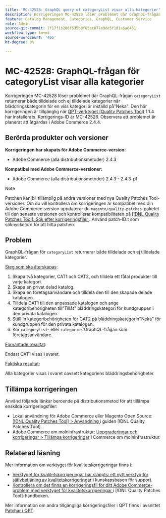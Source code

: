 ```yaml
---
title: 'MC-42528: GraphQL query of categoryList visar alla kategorier'
description: Korrigeringen MC-42528 löser problemet där GraphQL-frågan för categoryList returnerar både tilldelade och ej tilldelade kategorier när bläddringskategorin för en viss kategori är inställd på Neka. Den här korrigeringen är tillgänglig när [QPT-verktyget (Quality Patches Tool)](https://experienceleague.adobe.com/sv/docs/commerce-knowledge-base/kb/announcements/commerce-announcements/magento-quality-patches-released-new-tool-to-self-serve-quality-patches) 1.1.4 är installerat. Korrigerings-ID är MC-42528. Observera att problemet är planerat att åtgärdas i Adobe Commerce 2.4.4.
feature: Catalog Management, Categories, GraphQL, Customer Service
role: Admin
source-git-commit: 7f17f1b286f635b8f65ac877e9de5f1d1a6a6461
workflow-type: tm+mt
source-wordcount: '465'
ht-degree: 0%

---
```


# MC-42528: GraphQL-frågan för categoryList visar alla kategorier

Korrigeringen MC-42528 löser problemet där GraphQL-frågan `categoryList` returnerar både tilldelade och ej tilldelade kategorier när bläddringskategorin för en viss kategori är inställd på&quot;Neka&quot;. Den här korrigeringen är tillgänglig när [QPT-verktyget (Quality Patches Tool)](https://experienceleague.adobe.com/sv/docs/commerce-knowledge-base/kb/announcements/commerce-announcements/magento-quality-patches-released-new-tool-to-self-serve-quality-patches) 1.1.4 har installerats. Korrigerings-ID är MC-42528. Observera att problemet är planerat att åtgärdas i Adobe Commerce 2.4.4.

## Berörda produkter och versioner

**Korrigeringen har skapats för Adobe Commerce-version:**

* Adobe Commerce (alla distributionsmetoder) 2.4.3

**Kompatibel med Adobe Commerce-versioner:**

* Adobe Commerce (alla distributionsmetoder) 2.4.3 - 2.4.3-p1

>[!NOTE]
>
>Patchen kan bli tillämplig på andra versioner med nya Quality Patches Tool-versioner. Om du vill kontrollera om korrigeringen är kompatibel med din Adobe Commerce-version uppdaterar du `magento/quality-patches`-paketet till den senaste versionen och kontrollerar kompatibiliteten på [[!DNL Quality Patches Tool]: Sök efter korrigeringsfiler ](https://experienceleague.adobe.com/sv/docs/commerce-knowledge-base/kb/announcements/commerce-announcements/magento-quality-patches-released-new-tool-to-self-serve-quality-patches). Använd patch-ID:t som söknyckelord för att hitta patchen.

## Problem

GraphQL-frågan för `categoryList` returnerar både tilldelade och ej tilldelade kategorier.

<u>Steg som ska återskapas</u>:

1. Skapa två kategorier, CAT1 och CAT2, och tilldela ett fåtal produkter till varje kategori.
1. Skapa en privat delad katalog.
1. Skapa en företagsanvändare och tilldela den till den skapade delade katalogen.
1. Tilldela CAT1 till den anpassade katalogen och ange kategoribehörigheten till&quot;Tillåt&quot; bläddringskategori för kundgruppen i den privata katalogen.
1. Ställ in kategoribehörigheten för CAT2 på bläddringskategorin&quot;Neka&quot; för kundgruppen för den privata katalogen.
1. Kör `categoryList`- eller `categories` GraphQL-frågan som företagsanvändare.

<u>Förväntade resultat</u>:

Endast CAT1 visas i svaret.

<u>Faktiska resultat</u>:

Alla kategorier visas i svaret oavsett kategoriens bläddringsbehörigheter.

## Tillämpa korrigeringen

Använd följande länkar beroende på distributionsmetod för att tillämpa enskilda korrigeringsfiler:

* Lokal användning för Adobe Commerce eller Magento Open Source: [[!DNL Quality Patches Tool] > Användning ](/help/tools/quality-patches-tool/usage.md) i guiden [!DNL Quality Patches Tool].
* Adobe Commerce om molninfrastruktur: [Uppgraderingar och korrigeringar > Tillämpa korrigeringar](https://experienceleague.adobe.com/docs/commerce-cloud-service/user-guide/develop/upgrade/apply-patches.html?lang=sv-SE) i Commerce om molninfrastruktur.

## Relaterad läsning

Mer information om verktyget för kvalitetskorrigeringar finns i:

* [Verktyget för kvalitetskorrigeringar har släppts: ett nytt verktyg för självbetjäning av kvalitetskorrigeringar](https://experienceleague.adobe.com/sv/docs/commerce-knowledge-base/kb/announcements/commerce-announcements/magento-quality-patches-released-new-tool-to-self-serve-quality-patches) i kunskapsbasen för support.
* [Kontrollera om det finns en korrigeringsfil för ditt Adobe Commerce-problem med verktyget för kvalitetskorrigeringar ](/help/tools/quality-patches-tool/patches-available-in-qpt/check-patch-for-magento-issue-with-magento-quality-patches.md) i [!DNL Quality Patches Tool]-handboken.

Mer information om andra tillgängliga korrigeringsfiler i QPT finns i avsnittet [Patchar i QPT](https://support.magento.com/hc/en-us/sections/360010506631-Patches-available-in-MQP-tool-).
